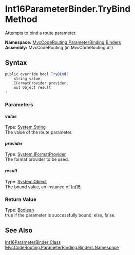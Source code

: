 Int16ParameterBinder.TryBind Method
===================================
Attempts to bind a route parameter.

**Namespace:** [MvcCodeRouting.ParameterBinding.Binders][1]  
**Assembly:** MvcCodeRouting (in MvcCodeRouting.dll)

Syntax
------

```csharp
public override bool TryBind(
	string value,
	IFormatProvider provider,
	out Object result
)
```

### Parameters

#### *value*
Type: [System.String][2]  
The value of the route parameter.

#### *provider*
Type: [System.IFormatProvider][3]  
The format provider to be used.

#### *result*
Type: [System.Object][4]  
The bound value, an instance of [Int16][5].

### Return Value
Type: [Boolean][6]  
true if the parameter is successfully bound; else, false.

See Also
--------
[Int16ParameterBinder Class][7]  
[MvcCodeRouting.ParameterBinding.Binders Namespace][1]  

[1]: ../README.md
[2]: http://msdn.microsoft.com/en-us/library/s1wwdcbf
[3]: http://msdn.microsoft.com/en-us/library/efh2ww9y
[4]: http://msdn.microsoft.com/en-us/library/e5kfa45b
[5]: http://msdn.microsoft.com/en-us/library/e07e6fds
[6]: http://msdn.microsoft.com/en-us/library/a28wyd50
[7]: README.md